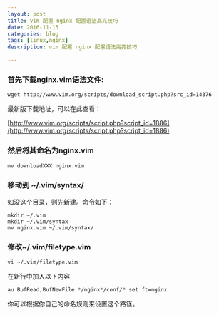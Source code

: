 ```yaml
---
layout: post
title: vim 配置 nginx 配置语法高亮技巧
date: 2016-11-15
categories: blog
tags: [linux,nginx]
description: vim 配置 nginx 配置语法高亮技巧

---
```


### 首先下载nginx.vim语法文件:

`wget http://www.vim.org/scripts/download_script.php?src_id=14376`

最新版下载地址，可以在此查看：

[http://www.vim.org/scripts/script.php?script_id=1886](http://www.vim.org/scripts/script.php?script_id=1886)

### 然后将其命名为nginx.vim

`mv downloadXXX nginx.vim`

### 移动到 ~/.vim/syntax/

如没这个目录，则先新建。命令如下：
 
    mkdir ~/.vim
    mkdir ~/.vim/syntax
    mv nginx.vim ~/.vim/syntax/
 
### 修改~/.vim/filetype.vim

`vi ~/.vim/filetype.vim`

在新行中加入以下内容

`au BufRead,BufNewFile */nginx*/conf/* set ft=nginx`
 
你可以根据你自己的命名规则来设置这个路径。